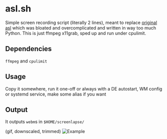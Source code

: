 # asl.sh

Simple screen recording script (literally 2 lines), meant to replace [original asl](https://github.com/skuzzymiglet/asl) which was bloated and overcomplicated and written in way too much Python. This is just ffmpeg x11grab, sped up and run under cpulimit.

## Dependencies

`ffmpeg` and `cpulimit`

## Usage

Copy it somewhere, run it one-off or always with a DE autostart, WM config or systemd service, make some alias if you want

## Output

It outputs `webm`s in `$HOME/screenlapse/`

(gif, downscaled, trimmed)
<img src="demo.gif" alt="Example">
